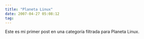 ```yaml
---
title: "Planeta Linux"
date: 2007-04-27 05:08:12
tag: 
---
```

Este es mi primer post en una categoría filtrada para Planeta Linux.
